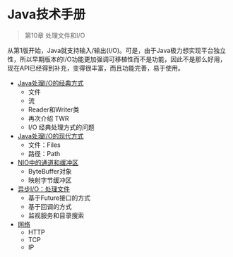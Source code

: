#   Java技术手册

>   第10章 处理文件和I/O

从第1版开始，Java就支持输入/输出(I/O)。可是，由于Java极力想实现平台独立性，所以早期版本的I/O功能更加强调可移植性而不是功能，因此不是那么好用，现在API已经得到补充，变得很丰富，而且功能完善，易于使用。

-   [Java处理I/O的经典方式](10x.md)
    -   文件
    -   流
    -   Reader和Writer类
    -   再次介绍 TWR
    -   I/O 经典处理方式的问题
-   [Java处理I/O的现代方式](11x.md)
    -   文件：Files
    -   路径：Path
-   [NIO中的通道和缓冲区](12x.md)
    -   ByteBuffer对象
    -   映射字节缓冲区
-   [异步I/O：处理文件](13x.md)
    -   基于Future接口的方式
    -   基于回调的方式
    -   监视服务和目录搜索
-   [网络](14x.md)
    -   HTTP
    -   TCP
    -   IP
